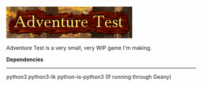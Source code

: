 ![logo](logo.png)

Adventure Test is a very small, very WIP game I'm making.

**Dependencies**

------------

python3
python3-tk
python-is-python3 (If running through Geany)
